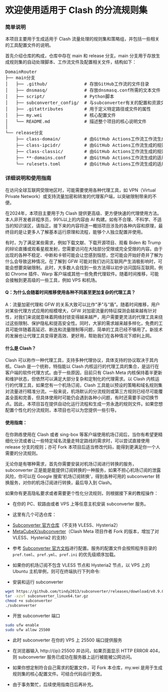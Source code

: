 # 欢迎使用适用于 Clash 的分流规则集

### 简单说明
本项目主要用于生成适用于 Clash 流量处理的规则集和策略组，并包括一些相关的工具配置文件的说明。

首先介绍仓库的构成，仓库中存在 main 和 release 分支。main 分支用于存放生成规则集的自动处理脚本、工作流文件及配置相关文件，结构如下：

<pre>
DomainRouter
├── main分支
│   ├── .github/              # 存放GitHub工作流的文件目录
│   ├── dnsmasq/              # 存放dnsmasq.conf所需的文本文件
│   ├── script/               # Python脚本
│   ├── subconverter_config/  # 与subconverter有关的配置和资源文件
│   ├── .gitattributes        # 用于定义特定路径或文件的属性
│   ├── my.wei                # 核心配置文件
│   └── README.md             # 描述整个项目的核心说明文件
│
└── release分支
    ├── class-domain/         # 由GitHub Actions工作流工作流生成的规则集文件
    ├── class-ipcidr/         # 由GitHub Actions工作流生成的规则集文件
    ├── class-classic/        # 由GitHub Actions工作流生成的规则集文件
    ├── **-domains.conf       # 由GitHub Actions工作流生成的适用于dnsmasq的白名单文件
    └── rulesets.toml         # 由GitHub Actions工作流生成的适用于subconverter的资源文件
</pre>

### 详细说明和使用指南

在访问全球互联网受限地区时，可能需要使用各种代理工具，如 VPN（Virtual Private Network）或支持流量加密和转发的代理客户端，以突破限制带来的不便。

在2024年，本项目主要用于为 Clash 提供更高级、更方便快速的代理使用方法。本人非开发者非程序员，99%以上的内容由 AI 构建。如有不合理、不科学、不适当的知识误区，请指正。接下来的内容将逐一概括项目涉及的各种内容和原理，最终目的是让更多人了解基本运行原理和流程，能够个人独立配置并使用。

有时，为了满足某些需求，例如下载文献、下载开源项目、观看 Biden 和 Trump 的辩论直播或观看星舰发射，您需要访问在大陆部分受限或完全受限的内容。由于出现的各种不稳定、中断和卡顿可能会让您感到恼怒，您可能会开始好奇并了解为什么会导致这种情况。在了解到 GFW 可能对我们访问互联网产生消极影响时，可能会想要突破限制。此时，大多数人会找到一些方法得以初步访问国际互联网，例如 Chrome 插件、Warp 客户端或其他一些免费代理软件。随着时间推移，可能会接触到更高级的一些工具，例如 VPS 和机场。

#### Q：为什么会随着时间推移使用各种不同甚至更加复杂的代理工具？
A：流量加密代理和 GFW 的关系大致可以比作“矛”与“盾”。随着时间推移，用户对某些代理方式应用的规模增大，GFW 对加密流量的特征探测会越来越有针对性，对我们来说就意味着网络封锁变得越来越严，用户需要更灵活的代理工具来绕过这些限制、保护隐私和提高安全性。同时，大家的需求越来越多样化，免费的工具可能伴随着高延迟、断连和流量限制等问题，简单的工具已经不够用了。新技术的发展也让代理工具变得更高效、更好用，帮助我们在各种情况下顺利上网。

#### 什么是 Clash？
Clash 可以称作一种代理工具，支持多种代理协议，具体支持的协议取决于其内核。Clash 是一个统称，特指能以 Clash 内核运行的代理工具的集合，是运行在客户端的软件代理方式。由于一些原因，目前只有 Clash Meta 内核保持着半更新和维护状态，但依然可以满足大部分复杂和定制化的代理需求。以 Clash 内核运行的代理工具，如果您有一个机场订阅，Clash 工具能以预设的策略和域名规则集对流量进行精准分流。一般来说，机场默认的分流规则或第三方规则已经尽可能覆盖全面和完善，但具体使用时可能仍会遇到各种小问题，有时还需要手动切换节点。因此，本项目旨在提供自动化运行流程和生成一劳永逸的规则文件。如果您想配置个性化的分流规则，本项目也可以为您提供一些引导。

#### 使用指南：
在你熟练使用在 Clash 或者 sing-box 等客户端使用机场订阅后，当你有希望更精细化分流或者让一些特定域名流量走特定路线的需求时，可以尝试直接使用 release 分支的规则；亦可 Fork 本项目后适当修改代码，能得到更满足你一个人需要的分流规则。

无论你是有哪种需求，首先你需要安装对机场订阅进行转换的服务，subconverter 正是能是能提供订阅转换的一种服务，如果不担心机场订阅的泄露风险，你可以在 Google 搜索'机场订阅转换'，得到各种可用的 subconverter 转换服务，对你的机场订阅进行转换，最后导入到 Clash。

如果你有更高隐私要求或者需要更个性化分流规则，则根据接下来的教程操作：

 * 在你的 PC、软路由或者 VPS 上等任意主机安装 subconverter 服务。

 * 这里有几个可选仓库：

- [Subconverter 官方仓库](https://github.com/tindy2013/subconverter)（不支持 VLESS、Hysteria2）
- [MetaCubeX/subconverter](https://github.com/MetaCubeX/subconverter)（Clash Meta 项目作者 Fork 的版本，增加了对 VLESS、Hysteria2 的支持）

 * 参考 [Subconverter 官方文档](https://github.com/tindy2013/subconverter/blob/master/README-cn.md)进行配置。服务的配置文件会按照程序目录的 `pref.toml`、`pref.yml`、`pref.ini` 的优先级顺序加载。

 * 如果你的机场订阅不包含 VLESS 节点和 Hysteria2 节点，以 VPS 上的 Ubuntu 主机举例，则可在终端执行下列命令:
 * 安装和运行 subconverter

```bash
wget https://github.com/tindy2013/subconverter/releases/download/v0.9.0/subconverter_linux64.tar.gz
tar -xzvf subconverter_linux64.tar.gz
chmod +x subconverter
./subconverter
```
 * 开放 subconverter 端口
```bash
sudo ufw enable
sudo ufw allow 25500
```

 * 此时 subconverter 在你的 VPS 上 25500 端口提供服务

 * 在浏览器输入 http://{ip}:25500 并访问，如果页面显示 HTTP ERROR 404，则 subconverter 服务已成功在服务器上运行被能被公网访问。

 * 如果你想定制符合自己需求的配置文件，可 Fork 本仓库，my.wei 是用于生成规则集的核心配置文件。可结合代码自行更改。

 * 由于事务繁忙，后续使用指南日后再补充。